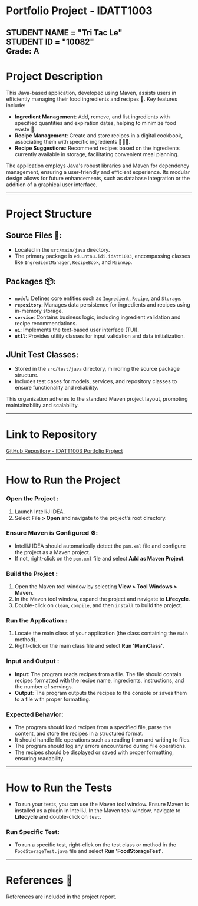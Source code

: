 # Portfolio Project - IDATT1003

STUDENT NAME = "Tri Tac Le"  
STUDENT ID = "10082"  
Grade: A
---

# Project Description

This Java-based application, developed using Maven, assists users in efficiently managing their food ingredients and recipes 🥕. Key features include:
- **Ingredient Management**: Add, remove, and list ingredients with specified quantities and expiration dates, helping to minimize food waste 📅.
- **Recipe Management**: Create and store recipes in a digital cookbook, associating them with specific ingredients 🧑🏽‍🍳.
- **Recipe Suggestions**: Recommend recipes based on the ingredients currently available in storage, facilitating convenient meal planning.

The application employs Java's robust libraries and Maven for dependency management, ensuring a user-friendly and efficient experience. Its modular design allows for future enhancements, such as database integration or the addition of a graphical user interface.

---

# Project Structure

## Source Files 📁:
- Located in the `src/main/java` directory.
- The primary package is `edu.ntnu.idi.idatt1003`, encompassing classes like `IngredientManager`, `RecipeBook`, and `MainApp`.

## Packages 📦:
- **`model`**: Defines core entities such as `Ingredient`, `Recipe`, and `Storage`.
- **`repository`**: Manages data persistence for ingredients and recipes using in-memory storage.
- **`service`**: Contains business logic, including ingredient validation and recipe recommendations.
- **`ui`**: Implements the text-based user interface (TUI).
- **`util`**: Provides utility classes for input validation and data initialization.

## JUnit Test Classes:
- Stored in the `src/test/java` directory, mirroring the source package structure.
- Includes test cases for models, services, and repository classes to ensure functionality and reliability.

This organization adheres to the standard Maven project layout, promoting maintainability and scalability.

---

# Link to Repository

[GitHub Repository - IDATT1003 Portfolio Project](https://github.com/NTNU-IDI/idatt1003-mappe-del-1-2024-TriTacLe)

---

# How to Run the Project

### Open the Project :
1. Launch IntelliJ IDEA.
2. Select **File > Open** and navigate to the project's root directory.

### Ensure Maven is Configured ⚙️:
- IntelliJ IDEA should automatically detect the `pom.xml` file and configure the project as a Maven project.
- If not, right-click on the `pom.xml` file and select **Add as Maven Project**.

### Build the Project :
1. Open the Maven tool window by selecting **View > Tool Windows > Maven**.
2. In the Maven tool window, expand the project and navigate to **Lifecycle**.
3. Double-click on `clean`, `compile`, and then `install` to build the project.

### Run the Application :
1. Locate the main class of your application (the class containing the `main` method).
2. Right-click on the main class file and select **Run 'MainClass'**.

### Input and Output :
- **Input**: The program reads recipes from a file. The file should contain recipes formatted with the recipe name, ingredients, instructions, and the number of servings.
- **Output**: The program outputs the recipes to the console or saves them to a file with proper formatting.

### Expected Behavior:
- The program should load recipes from a specified file, parse the content, and store the recipes in a structured format.
- It should handle file operations such as reading from and writing to files.
- The program should log any errors encountered during file operations.
- The recipes should be displayed or saved with proper formatting, ensuring readability.

---

# How to Run the Tests 

- To run your tests, you can use the Maven tool window. Ensure Maven is installed as a plugin in IntelliJ.
  In the Maven tool window, navigate to **Lifecycle** and double-click on `test`.

### Run Specific Test:
- To run a specific test, right-click on the test class or method in the `FoodStorageTest.java` file and select **Run 'FoodStorageTest'**.

---

# References 🔗


References are included in the project report.

